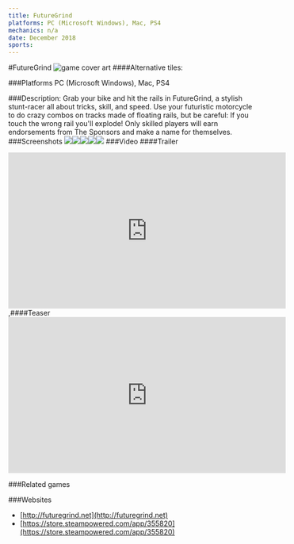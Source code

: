 ```yaml
---
title: FutureGrind
platforms: PC (Microsoft Windows), Mac, PS4
mechanics: n/a
date: December 2018
sports: 
---
```

#FutureGrind
![game cover art](//images.igdb.com/igdb/image/upload/t_cover_big/mujtnc9cbhsf45n33pob.jpg "Logo Title Text 1")
####Alternative tiles:

###Platforms
PC (Microsoft Windows), Mac, PS4

###Description:
Grab your bike and hit the rails in FutureGrind, a stylish stunt-racer all about tricks, skill, and speed. Use your futuristic motorcycle to do crazy combos on tracks made of floating rails, but be careful: If you touch the wrong rail you'll explode! Only skilled players will earn endorsements from The Sponsors and make a name for themselves.
###Screenshots
<a target="_blank" rel="noopener noreferrer" href="//images.igdb.com/igdb/image/upload/t_cover_big/l0af3otyu8trz7zwbyky.jpg"><img src="//images.igdb.com/igdb/image/upload/t_thumb/l0af3otyu8trz7zwbyky.jpg"/></a><a target="_blank" rel="noopener noreferrer" href="//images.igdb.com/igdb/image/upload/t_cover_big/j4jkjl5msbxbbzajhlcv.jpg"><img src="//images.igdb.com/igdb/image/upload/t_thumb/j4jkjl5msbxbbzajhlcv.jpg"/></a><a target="_blank" rel="noopener noreferrer" href="//images.igdb.com/igdb/image/upload/t_cover_big/o4okghjp64ftizqjr0kr.jpg"><img src="//images.igdb.com/igdb/image/upload/t_thumb/o4okghjp64ftizqjr0kr.jpg"/></a><a target="_blank" rel="noopener noreferrer" href="//images.igdb.com/igdb/image/upload/t_cover_big/yr0rm6guqydfem4w1lqz.jpg"><img src="//images.igdb.com/igdb/image/upload/t_thumb/yr0rm6guqydfem4w1lqz.jpg"/></a><a target="_blank" rel="noopener noreferrer" href="//images.igdb.com/igdb/image/upload/t_cover_big/evmmdxacx72vzd7te2tv.jpg"><img src="//images.igdb.com/igdb/image/upload/t_thumb/evmmdxacx72vzd7te2tv.jpg"/></a>
###Video
####Trailer

<iframe width="560" height="315" src="https://www.youtube.com/embed/d2RoSLU4o2c" frameborder="0" allowfullscreen></iframe>
,####Teaser

<iframe width="560" height="315" src="https://www.youtube.com/embed/Y9bavqfVYyU" frameborder="0" allowfullscreen></iframe>

###Related games

###Websites
* [http://futuregrind.net](http://futuregrind.net)
* [https://store.steampowered.com/app/355820](https://store.steampowered.com/app/355820)
